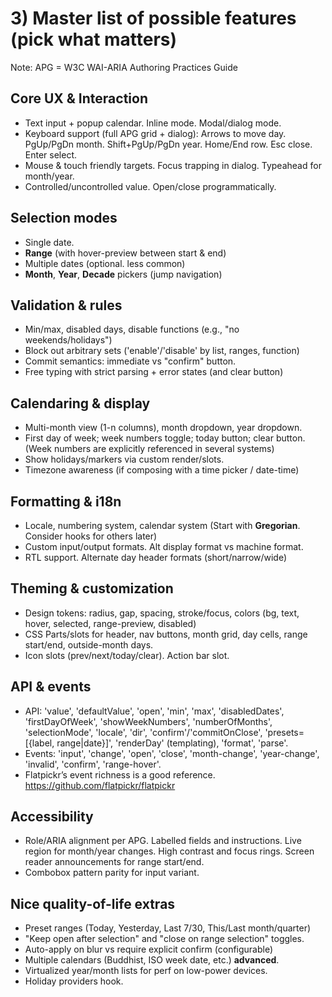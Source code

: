 # 3) Master list of possible features (pick what matters)

Note: APG = W3C WAI-ARIA Authoring Practices Guide

## Core UX & Interaction

* Text input + popup calendar. Inline mode. Modal/dialog mode.
* Keyboard support (full APG grid + dialog): Arrows to move day. PgUp/PgDn month. Shift+PgUp/PgDn year. Home/End row. Esc close. Enter select.
* Mouse & touch friendly targets. Focus trapping in dialog. Typeahead for month/year.
* Controlled/uncontrolled value. Open/close programmatically.

## Selection modes

* Single date.
* **Range** (with hover-preview between start & end)
* Multiple dates (optional. less common)
* **Month**, **Year**, **Decade** pickers (jump navigation)

## Validation & rules

* Min/max, disabled days, disable functions (e.g., "no weekends/holidays")
* Block out arbitrary sets ('enable'/'disable' by list, ranges, function)
* Commit semantics: immediate vs "confirm" button.
* Free typing with strict parsing + error states (and clear button)

## Calendaring & display

* Multi-month view (1-n columns), month dropdown, year dropdown.
* First day of week; week numbers toggle; today button; clear button. (Week numbers are explicitly referenced in several systems)
* Show holidays/markers via custom render/slots.
* Timezone awareness (if composing with a time picker / date-time)

## Formatting & i18n

* Locale, numbering system, calendar system (Start with **Gregorian**. Consider hooks for others later)
* Custom input/output formats. Alt display format vs machine format.
* RTL support. Alternate day header formats (short/narrow/wide)

## Theming & customization

* Design tokens: radius, gap, spacing, stroke/focus, colors (bg, text, hover, selected, range-preview, disabled)
* CSS Parts/slots for header, nav buttons, month grid, day cells, range start/end, outside-month days.
* Icon slots (prev/next/today/clear). Action bar slot.

## API & events

* API: 'value', 'defaultValue', 'open', 'min', 'max', 'disabledDates', 'firstDayOfWeek', 'showWeekNumbers', 'numberOfMonths', 'selectionMode', 'locale', 'dir', 'confirm'/'commitOnClose', 'presets=[{label, range|date}]', 'renderDay' (templating), 'format', 'parse'.
* Events: 'input', 'change', 'open', 'close', 'month-change', 'year-change', 'invalid', 'confirm', 'range-hover'.
* Flatpickr’s event richness is a good reference. https://github.com/flatpickr/flatpickr

## Accessibility

* Role/ARIA alignment per APG. Labelled fields and instructions. Live region for month/year changes. High contrast and focus rings. Screen reader announcements for range start/end.
* Combobox pattern parity for input variant.

## Nice quality-of-life extras

* Preset ranges (Today, Yesterday, Last 7/30, This/Last month/quarter)
* "Keep open after selection" and "close on range selection" toggles.
* Auto-apply on blur vs require explicit confirm (configurable)
* Multiple calendars (Buddhist, ISO week date, etc.) **advanced**.
* Virtualized year/month lists for perf on low-power devices.
* Holiday providers hook.
